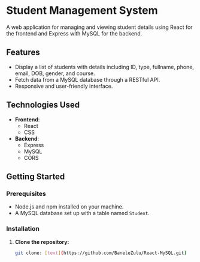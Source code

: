 # Student Management System

A web application for managing and viewing student details using React for the frontend and Express with MySQL for the backend.

## Features

- Display a list of students with details including ID, type, fullname, phone, email, DOB, gender, and course.
- Fetch data from a MySQL database through a RESTful API.
- Responsive and user-friendly interface.

## Technologies Used

- **Frontend**: 
  - React
  - CSS
- **Backend**:
  - Express
  - MySQL
  - CORS

## Getting Started

### Prerequisites

- Node.js and npm installed on your machine.
- A MySQL database set up with a table named `Student`.

### Installation

1. **Clone the repository:**
   ```bash
   git clone: [text](https://github.com/BaneleZulu/React-MySQL.git) 
